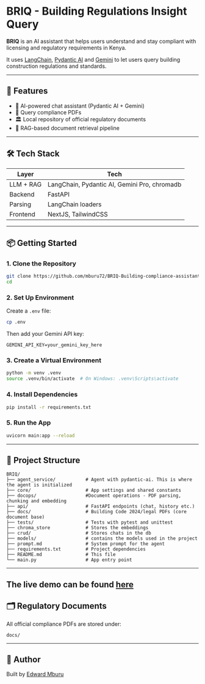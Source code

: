 # BRIQ - Building Regulations Insight Query

**BRIQ** is an AI assistant that helps users understand and stay compliant with licensing and regulatory requirements in Kenya.

It uses [LangChain](https://www.langchain.com/), [Pydantic AI](https://ai.pydantic.dev/) and [Gemini](https://deepmind.google/discover/blog/google-gemini-ai/) to let users query building construction regulations and standards.

---

## 🚀 Features

- 🧠 AI-powered chat assistant (Pydantic AI + Gemini)
- 📄 Query compliance PDFs
- 🏛️ Local repository of official regulatory documents
- 🔎 RAG-based document retrieval pipeline

---

## 🛠️ Tech Stack

| Layer        | Tech                                         |
|--------------|----------------------------------------------|
| LLM + RAG    | LangChain, Pydantic AI, Gemini Pro, chromadb |
| Backend      | FastAPI                                      |
| Parsing      | LangChain loaders                            |
| Frontend     | NextJS, TailwindCSS                          |

---

## 📦 Getting Started

### 1. Clone the Repository

```bash
git clone https://github.com/mburu72/BRIQ-Building-compliance-assistant.git
cd 
````

### 2. Set Up Environment

Create a `.env` file:

```bash
cp .env
```

Then add your Gemini API key:

```
GEMINI_API_KEY=your_gemini_key_here
```

### 3. Create a Virtual Environment

```bash
python -m venv .venv
source .venv/bin/activate  # On Windows: .venv\Scripts\activate
```

### 4. Install Dependencies

```bash
pip install -r requirements.txt
```

### 5. Run the App

```bash
uvicorn main:app --reload
```

---

## 📂 Project Structure

```
BRIQ/
├── agent_service/           # Agent with pydantic-ai. This is where the agent is initialized  
├── core/                    # App settings and shared constants
├── docops/                  #Document operations - PDF parsing, chunking and embedding
├── api/                     # FastAPI endpoints (chat, history etc.)
├── docs/                    # Building Code 2024/legal PDFs (core document base)
├── tests/                   # Tests with pytest and unittest
├── chroma_store             # Stores the embeddings
├── crud/                    # Stores chats in the db
├── models/                  # contains the models used in the project
├── prompt.md                # System prompt for the agent
├── requirements.txt         # Project dependencies
├── README.md                # This file
└── main.py                  # App entry point
```

---
## The live demo can be found [here](https://briq-ke.netlify.app)


## 🗂️ Regulatory Documents

All official compliance PDFs are stored under:

```
docs/
```

---

## 👤 Author

Built by [Edward Mburu](https://github.com/mburu72)
